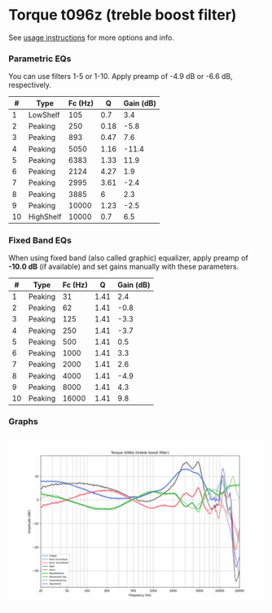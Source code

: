 # Torque t096z (treble boost filter)
See [usage instructions](https://github.com/jaakkopasanen/AutoEq#usage) for more options and info.

### Parametric EQs
You can use filters 1-5 or 1-10. Apply preamp of -4.9 dB or -6.6 dB, respectively.

|   # | Type      |   Fc (Hz) |    Q |   Gain (dB) |
|-----|-----------|-----------|------|-------------|
|   1 | LowShelf  |       105 | 0.7  |         3.4 |
|   2 | Peaking   |       250 | 0.18 |        -5.8 |
|   3 | Peaking   |       893 | 0.47 |         7.6 |
|   4 | Peaking   |      5050 | 1.16 |       -11.4 |
|   5 | Peaking   |      6383 | 1.33 |        11.9 |
|   6 | Peaking   |      2124 | 4.27 |         1.9 |
|   7 | Peaking   |      2995 | 3.61 |        -2.4 |
|   8 | Peaking   |      3885 | 6    |         2.3 |
|   9 | Peaking   |     10000 | 1.23 |        -2.5 |
|  10 | HighShelf |     10000 | 0.7  |         6.5 |

### Fixed Band EQs
When using fixed band (also called graphic) equalizer, apply preamp of **-10.0 dB** (if available) and set gains manually with these parameters.

|   # | Type    |   Fc (Hz) |    Q |   Gain (dB) |
|-----|---------|-----------|------|-------------|
|   1 | Peaking |        31 | 1.41 |         2.4 |
|   2 | Peaking |        62 | 1.41 |        -0.8 |
|   3 | Peaking |       125 | 1.41 |        -3.3 |
|   4 | Peaking |       250 | 1.41 |        -3.7 |
|   5 | Peaking |       500 | 1.41 |         0.5 |
|   6 | Peaking |      1000 | 1.41 |         3.3 |
|   7 | Peaking |      2000 | 1.41 |         2.6 |
|   8 | Peaking |      4000 | 1.41 |        -4.9 |
|   9 | Peaking |      8000 | 1.41 |         4.3 |
|  10 | Peaking |     16000 | 1.41 |         9.8 |

### Graphs
![](./Torque%20t096z%20(treble%20boost%20filter).png)
